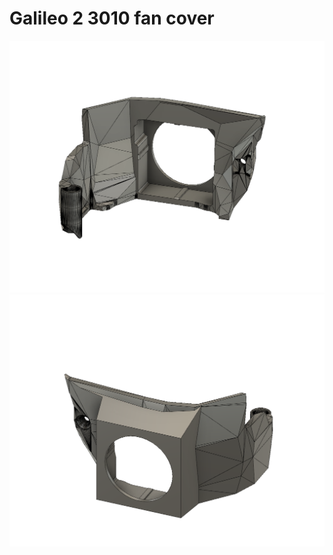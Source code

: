 # Galileo 2 3010 fan cover

![Image](./images/3010-fan-cover-interior.png)
![Image](./images/3010-fan-cover-exterior.png)